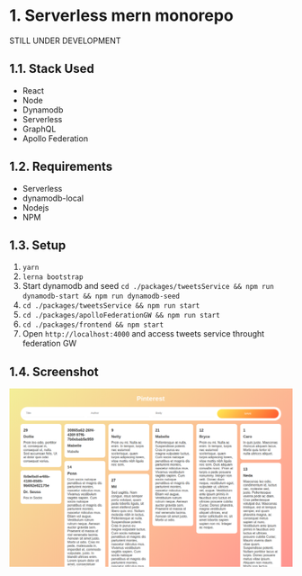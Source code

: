 # 1. Serverless mern monorepo

STILL UNDER DEVELOPMENT

## 1.1. Stack Used
- React
- Node
- Dynamodb
- Serverless
- GraphQL
- Apollo Federation
  
## 1.2. Requirements
- Serverless
- dynamodb-local
- Nodejs
- NPM

## 1.3. Setup

1. `yarn`
2. `lerna bootstrap`
3. Start dynamodb and seed `cd ./packages/tweetsService && npm run dynamodb-start && npm run dynamodb-seed`
4. `cd ./packages/tweetsService && npm run start`
5. `cd ./packages/apolloFederationGW && npm run start`
6. `cd ./packages/frontend && npm start`
7. Open `http://localhost:4000` and access tweets service throught federation GW


## 1.4. Screenshot
![Screenshot](https://raw.githubusercontent.com/MrRajatSharma/serverless-mern-monorepo/master/packages/frontend/screenshot/Screenshot%20from%202020-08-30%2001-11-11.png)
